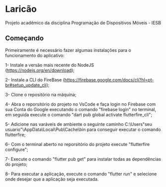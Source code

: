 # Laricão

Projeto acadêmico da disciplina Programação de Dispositivos Móveis - IESB

## Começando

Primeiramente é necessário fazer algumas instalações para o funcionamento do aplicativo:

1- Instale a versão mais recente do NodeJS (https://nodejs.org/en/download);

2- Instale a CLI do FireBase (https://firebase.google.com/docs/cli?hl=pt-br#setup_update_cli);

3- Clone o repositório na máquina;

4- Abra o reporsitório do projeto no VsCode e faça login no Firebase com sua Conta do Google executando o comando "firebase login" no terminal, em seguida execute o comando "dart pub global activate flutterfire_cli";

5- Adicione nas varáveis de ambiente o seguinte caminho C:\Users\"seu usuario"\AppData\Local\Pub\Cache\bin para conseguir executar o comando flutterfire;

6- Com o terminal aberto no reporsitório do projeto execute "flutterfire configure";

7- Execute o comando "flutter pub get" para instalar todas as dependências do projeto;

8- Para executar a aplicação, execute o comando "flutter run" e selecione onde desejar que a aplicação seja executada.
